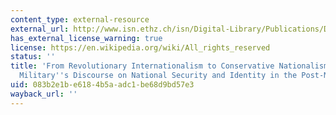 ```yaml
---
content_type: external-resource
external_url: http://www.isn.ethz.ch/isn/Digital-Library/Publications/Detail/?ots591=0C54E3B3-1E9C-BE1E-2C24-A6A8C7060233&lng=en&id=30018
has_external_license_warning: true
license: https://en.wikipedia.org/wiki/All_rights_reserved
status: ''
title: 'From Revolutionary Internationalism to Conservative Nationalism: The Chinese
  Military''s Discourse on National Security and Identity in the Post-Mao Era'
uid: 083b2e1b-e618-4b5a-adc1-be68d9bd57e3
wayback_url: ''
---
```

